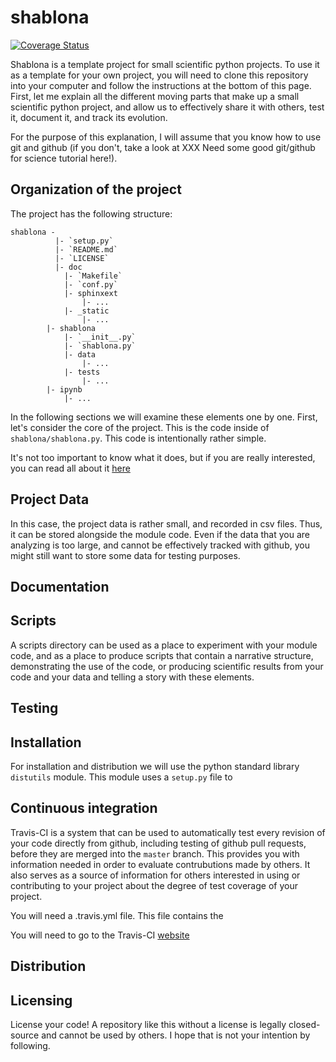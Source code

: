 # shablona

[![Coverage Status](https://coveralls.io/repos/arokem/shablona/badge.svg)](https://coveralls.io/r/arokem/shablona)

Shablona is a template project for small scientific python projects. To use it as a template for your own project, you will need to clone this repository into your computer and follow the instructions at the bottom of this page. First, let me explain all the different moving parts that make up a small scientific python project, and allow us to effectively share it with others, test it, document it, and track its evolution.

For the purpose of this explanation, I will assume that you know how to use git and github (if you don't, take a look at XXX Need some good git/github for science tutorial here!).



## Organization of the  project

The project has the following structure: 

	shablona -
			  |- `setup.py`
			  |- `README.md`
			  |- `LICENSE`
			  |- doc
				|- `Makefile`
				|- `conf.py`
				|- sphinxext
					|- ...
				|- _static
					|- ...
			|- shablona
				|- `__init__.py`
				|- `shablona.py`
				|- data
					|- ...
				|- tests
					|- ...
			|- ipynb
		  		|- ...

In the following sections we will examine these elements one by one. First, let's consider the core of the project. This is the code inside of `shablona/shablona.py`. This code is intentionally rather simple.

It's not too important to know what it does, but if you are really interested, you can read all about it [here](http//arokem.github.io/2014-08-12-learn-optimization.html)


## Project Data
In this case, the project data is rather small, and recorded in csv files. Thus, it can be stored alongside the module code. Even if the data that you are analyzing is too large, and cannot be effectively tracked with github, you might still want to store some data for testing purposes. 

## Documentation 

## Scripts 
A scripts directory can be used as a place to experiment with your module code, and as a place to produce scripts that contain a narrative structure, demonstrating the use of the code, or producing scientific results from your code and your data and telling a story with these elements.

## Testing 

## Installation

For installation and distribution we will use the python standard library `distutils` module. This module uses a `setup.py` file to 


## Continuous integration

Travis-CI is a system that can be used to automatically test every revision of your code directly from github, including testing of github pull requests, before they are merged into the `master` branch. This provides you with information needed in order to evaluate contrubutions made by others. It also serves as a source of information for others interested in using or contributing to your project about the degree of test coverage of your project. 

You will need a .travis.yml file. This file contains the 

You will need to go to the Travis-CI [website]()

## Distribution

## Licensing

License your code! A repository like this without a license is legally closed-source and cannot be used by others. I hope that is not your intention by following. 